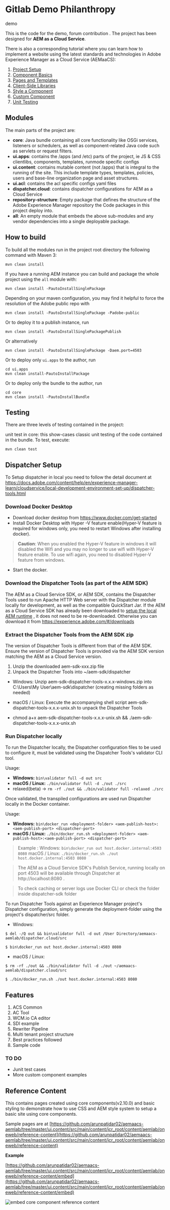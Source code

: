 # Gitlab Demo Philanthropy

demo

This is the code for the demo, forum contribution . The project has been designed for **AEM as a Cloud Service**.

There is also a corresponding tutorial where you can learn how to implement a website using the latest standards and technologies in Adobe Experience Manager as a Cloud Service (AEMaaCS):

1. [Project Setup](https://github.com/adobe/aem-project-archetype)
2. [Component Basics](https://docs.adobe.com/content/help/en/experience-manager-learn/getting-started-wknd-tutorial-develop/component-basics.html)
3. [Pages and Templates](https://docs.adobe.com/content/help/en/experience-manager-65/developing/platform/templates/page-templates-editable.html)
4. [Client-Side Libraries](https://docs.adobe.com/content/help/en/experience-manager-learn/getting-started-wknd-tutorial-develop/client-side-libraries.html#organization)
5. [Style a Component](https://docs.adobe.com/content/help/en/experience-manager-learn/sites/page-authoring/style-system-feature-video-use.html)
6. [Custom Component](https://docs.adobe.com/content/help/en/experience-manager-learn/getting-started-wknd-tutorial-develop/custom-component.html)
7. [Unit Testing](https://docs.adobe.com/content/help/en/experience-manager-learn/getting-started-wknd-tutorial-develop/unit-testing.html)

## Modules

The main parts of the project are:

- **core**: Java bundle containing all core functionality like OSGi services, listeners or schedulers, as well as component-related Java code such as servlets or request filters.
- **ui.apps**: contains the /apps (and /etc) parts of the project, ie JS & CSS clientlibs, components, templates, runmode specific configs
- **ui.content**: contains mutable content (not /apps) that is integral to the running of the site. This include template types, templates, policies, users and base-line organization page and asset structures.
- **ui.acl**: contains the acl specific configs yaml files
- **dispatcher.cloud**: contains dispatcher configurations for AEM as a Cloud Service
- **repository-structure**: Empty package that defines the structure of the Adobe Experience Manager repository the Code packages in this project deploy into.
- **all**: An empty module that embeds the above sub-modules and any vendor dependencies into a single deployable package.

## How to build

To build all the modules run in the project root directory the following command with Maven 3:

```
mvn clean install
```

If you have a running AEM instance you can build and package the whole project using the `all` module with:

```
mvn clean install -PautoInstallSinglePackage
```

Depending on your maven configuration, you may find it helpful to force the resolution of the Adobe public repo with

```
mvn clean install -PautoInstallSinglePackage -Padobe-public
```

Or to deploy it to a publish instance, run

```
mvn clean install -PautoInstallSinglePackagePublish
```

Or alternatively

```
mvn clean install -PautoInstallSinglePackage -Daem.port=4503
```

Or to deploy only `ui.apps` to the author, run

```
cd ui.apps
mvn clean install-PautoInstallPackage
```

Or to deploy only the bundle to the author, run

```
cd core
mvn clean install -PautoInstallBundle
```

## Testing

There are three levels of testing contained in the project:

unit test in core: this show-cases classic unit testing of the code contained in the bundle. To test, execute:

```
mvn clean test
```

## Dispatcher Setup

To Setup dispatcher in local you need to follow the detail document at https://docs.adobe.com/content/help/en/experience-manager-learn/cloudservice/local-development-environment-set-up/dispatcher-tools.html

### Download Docker Desktop

- Download docker desktop from https://www.docker.com/get-started
- Install Docker Desktop with Hyper -V feature enable(Hyper-V feature is required for windows only, you need to restart Windows after installing docker).

> **Caution**: When you enabled the Hyper-V feature in windows it will disabled the Wifi and you may no longer to use wifi with Hyper-V feature enable. To use wifi again, you need to disabled Hyper-V feature from windows.

- Start the docker.

### Download the Dispatcher Tools (as part of the AEM SDK)

The AEM as a Cloud Service SDK, or AEM SDK, contains the Dispatcher Tools used to run Apache HTTP Web server with the Dispatcher module locally for development, as well as the compatible QuickStart Jar. If the AEM as a Cloud Service SDK has already been downloaded to [setup the local AEM runtime](https://docs.adobe.com/content/help/en/experience-manager-learn/cloud-service/local-development-environment-set-up/aem-runtime.html) , it does not need to be re-downloaded. Otherwise you can download it from https://experience.adobe.com/#/downloads

### Extract the Dispatcher Tools from the AEM SDK zip

The version of Dispatcher Tools is different from that of the AEM SDK. Ensure the version of Dispatcher Tools is provided via the AEM SDK version matching the AEM as a Cloud Service version.

1. Unzip the downloaded aem-sdk-xxx.zip file
2. Unpack the Dispatcher Tools into ~/aem-sdk/dispatcher

- Windows: Unzip aem-sdk-dispatcher-tools-x.x.x-windows.zip into C:\Users\My User\aem-sdk\dispatcher (creating missing folders as needed)

- macOS / Linux: Execute the accompanying shell script aem-sdk-dispatcher-tools-x.x.x-unix.sh to unpack the Dispatcher Tools

- chmod a+x aem-sdk-dispatcher-tools-x.x.x-unix.sh && ./aem-sdk-dispatcher-tools-x.x.x-unix.sh

### Run Dispatcher locally

To run the Dispatcher locally, the Dispatcher configuration files to be used to configure it, must be validated using the Dispatcher Tools's validator CLI tool.

Usage:

- **Windows:** `bin\validator full -d out src`
- **macOS / Linux:** `./bin/validator full -d ./out ./src`
- relaxed(beta) -> `rm -rf ./out && ./bin/validator full -relaxed ./src`

Once validated, the transpiled configurations are used run Dispatcher locally in the Docker container.

Usage:

- **Windows:** `bin\docker_run <deployment-folder> <aem-publish-host>:<aem-publish-port> <dispatcher-port>`
- **macOS / Linux:** `./bin/docker_run.sh <deployment-folder> <aem-publish-host>:<aem-publish-port> <dispatcher-port>`

> Example :
> Windows: `bin\docker_run out host.docker.internal:4503 8080`
> macOS / Linux: `./bin/docker_run.sh ./out host.docker.internal:4503 8080`

> The AEM as a Cloud Service SDK's Publish Service, running locally on port 4503 will be available through Dispatcher at http://localhost:8080 .

> To check caching or server logs use Docker CLI or check the folder inside dispatcher-sdk folder

To run Dispatcher Tools against an Experience Manager project's Dispatcher configuration, simply generate the deployment-folder using the project's dispatcher/src folder.

- Windows:

```
$ del -/Q out && bin\validator full -d out /User Directory/aemaacs-aemlab/dispatcher.cloud/src
```

```
$ bin\docker_run out host.docker.internal:4503 8080
```

- macOS / Linux:

```
$ rm -rf ./out && ./bin/validator full -d ./out ~/aemaacs-aemlab/dispatcher.cloud/src
```

```
$ ./bin/docker_run.sh ./out host.docker.internal:4503 8080
```

## Features

1. ACS Common
2. AC Tool
3. WCM.io CA editor
4. SDI example
5. Rewriter Pipeline
6. Multi tenant project structure
7. Best practices followed
8. Sample code

### TO DO

- Junit test cases
- More custom component examples

## Reference Content

This contains pages created using core components(v2.10.0) and basic styling to demonstrate how to use CSS and AEM style system to setup a basic site using core components.

Sample pages are at [https://github.com/arunpatidar02/aemaacs-aemlab/tree/master/ui.content/src/main/content/jcr_root/content/aemlab/oneweb/reference-content](https://github.com/arunpatidar02/aemaacs-aemlab/tree/master/ui.content/src/main/content/jcr_root/content/aemlab/oneweb/reference-content)

**Example**

[https://github.com/arunpatidar02/aemaacs-aemlab/tree/master/ui.content/src/main/content/jcr_root/content/aemlab/oneweb/reference-content/embed](https://github.com/arunpatidar02/aemaacs-aemlab/tree/master/ui.content/src/main/content/jcr_root/content/aemlab/oneweb/reference-content/embed)

![embed core component reference content](https://github.com/arunpatidar02/aemaacs-aemlab/blob/master/embed.png)
